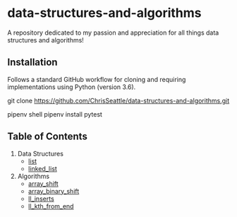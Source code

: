 # data-structures-and-algorithms
A repository dedicated to my passion and appreciation for all things data structures and algorithms!

## Installation
Follows a standard GitHub workflow for cloning and requiring implementations using Python (version 3.6).

git clone https://github.com/ChrisSeattle/data-structures-and-algorithms.git

pipenv shell
pipenv install pytest

## Table of Contents
1. Data Structures
    - [list](./data_structures/list)
    - [linked_list](.data_structures/list)
2. Algorithms
    - [array_shift](./challenges/array_shift)
    - [array_binary_shift](./challenges/array_binary_search)
   - [ll_inserts](./challenges/linked_lists)
    - [ll_kth_from_end](./challenges/ll_kth_from_end)

